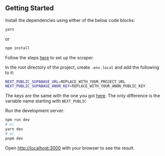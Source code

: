 ## Getting Started

Install the dependencies using either of the below code blocks:

```bash
yarn
```
or 

```bash
npm install
```

Follow the steps [here](https://github.com/clarencepenz/scraper/tree/main#readme) to set up the scraper.

In the root directory of the project, create `.env.local` and add the following to it:

 ```bash
NEXT_PUBLIC_SUPABASE_URL=REPLACE_WITH_YOUR_PROJECT_URL
NEXT_PUBLIC_SUPABASE_ANON_KEY=REPLACE_WITH_YOUR_ANON_PUBLIC_KEY
 ```

 The keys are the same with the one you got [here](https://github.com/clarencepenz/scraper/tree/main#get-keys). The only difference is the variable name starting with `NEXT_PUBLIC`

Run the development server:

```bash
npm run dev
# or
yarn dev
# or
pnpm dev
```

Open [http://localhost:3000](http://localhost:3000) with your browser to see the result.

